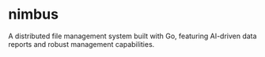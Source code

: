 # nimbus
A distributed file management system built with Go, featuring AI-driven data reports and robust management capabilities.
